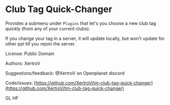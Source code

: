 # Club Tag Quick-Changer

Provides a submenu under `Plugins` that let's you choose a new club tag quickly (from any of your current clubs).

If you change your tag in a server, it will update locally, but won't update for other ppl till you rejoin the server.

License: Public Domain

Authors: XertroV

Suggestions/feedback: @XertroV on Openplanet discord

Code/issues: [https://github.com/XertroV/tm-club-tag-quick-changer](https://github.com/XertroV/tm-club-tag-quick-changer)

GL HF
